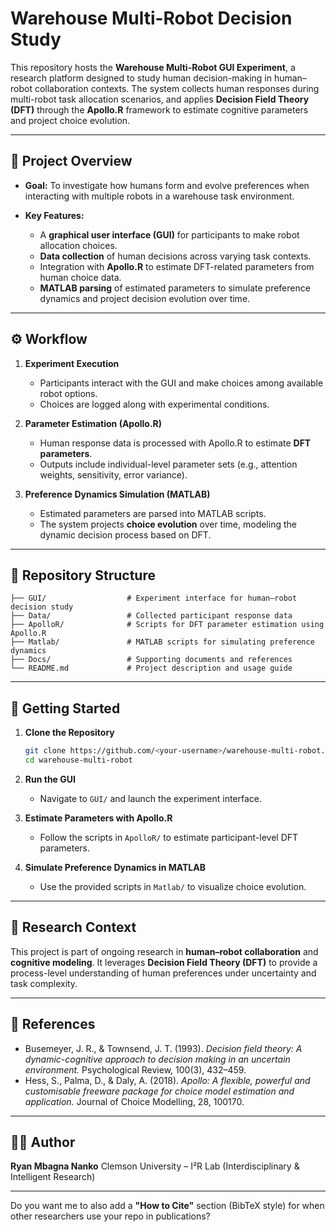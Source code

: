 # Warehouse Multi-Robot Decision Study

This repository hosts the **Warehouse Multi-Robot GUI Experiment**, a research platform designed to study human decision-making in human–robot collaboration contexts. The system collects human responses during multi-robot task allocation scenarios, and applies **Decision Field Theory (DFT)** through the **Apollo.R** framework to estimate cognitive parameters and project choice evolution.

---

## 📌 Project Overview

* **Goal:**
  To investigate how humans form and evolve preferences when interacting with multiple robots in a warehouse task environment.

* **Key Features:**

  * A **graphical user interface (GUI)** for participants to make robot allocation choices.
  * **Data collection** of human decisions across varying task contexts.
  * Integration with **Apollo.R** to estimate DFT-related parameters from human choice data.
  * **MATLAB parsing** of estimated parameters to simulate preference dynamics and project decision evolution over time.

---

## ⚙️ Workflow

1. **Experiment Execution**

   * Participants interact with the GUI and make choices among available robot options.
   * Choices are logged along with experimental conditions.

2. **Parameter Estimation (Apollo.R)**

   * Human response data is processed with Apollo.R to estimate **DFT parameters**.
   * Outputs include individual-level parameter sets (e.g., attention weights, sensitivity, error variance).

3. **Preference Dynamics Simulation (MATLAB)**

   * Estimated parameters are parsed into MATLAB scripts.
   * The system projects **choice evolution** over time, modeling the dynamic decision process based on DFT.

---

## 📂 Repository Structure

```
├── GUI/                  # Experiment interface for human–robot decision study
├── Data/                 # Collected participant response data
├── ApolloR/              # Scripts for DFT parameter estimation using Apollo.R
├── Matlab/               # MATLAB scripts for simulating preference dynamics
├── Docs/                 # Supporting documents and references
└── README.md             # Project description and usage guide
```

---

## 🚀 Getting Started

1. **Clone the Repository**

   ```bash
   git clone https://github.com/<your-username>/warehouse-multi-robot.git
   cd warehouse-multi-robot
   ```

2. **Run the GUI**

   * Navigate to `GUI/` and launch the experiment interface.

3. **Estimate Parameters with Apollo.R**

   * Follow the scripts in `ApolloR/` to estimate participant-level DFT parameters.

4. **Simulate Preference Dynamics in MATLAB**

   * Use the provided scripts in `Matlab/` to visualize choice evolution.

---

## 🧠 Research Context

This project is part of ongoing research in **human–robot collaboration** and **cognitive modeling**.
It leverages **Decision Field Theory (DFT)** to provide a process-level understanding of human preferences under uncertainty and task complexity.

---

## 📖 References

* Busemeyer, J. R., & Townsend, J. T. (1993). *Decision field theory: A dynamic-cognitive approach to decision making in an uncertain environment.* Psychological Review, 100(3), 432–459.
* Hess, S., Palma, D., & Daly, A. (2018). *Apollo: A flexible, powerful and customisable freeware package for choice model estimation and application.* Journal of Choice Modelling, 28, 100170.

---

## 👨‍💻 Author

**Ryan Mbagna Nanko**
Clemson University – I²R Lab (Interdisciplinary & Intelligent Research)

---

Do you want me to also add a **"How to Cite"** section (BibTeX style) for when other researchers use your repo in publications?
